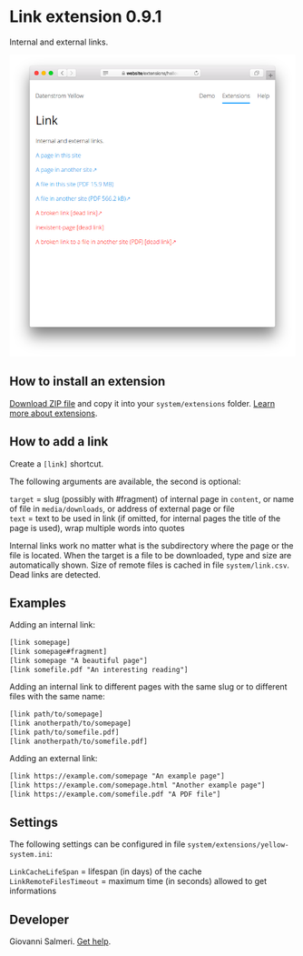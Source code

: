 Link extension 0.9.1
=====================
Internal and external links.

<p align="center"><img src="SCREENSHOT.png" alt="Screenshot"></p>

## How to install an extension

[Download ZIP file](https://github.com/GiovanniSalmeri/yellow-link/archive/refs/heads/main.zip) and copy it into your `system/extensions` folder. [Learn more about extensions](https://github.com/annaesvensson/yellow-update).

## How to add a link

Create a `[link]` shortcut. 

The following arguments are available, the second is optional:

`target` = slug (possibly with #fragment) of internal page in `content`, or name of file in `media/downloads`, or address of external page or file  
`text` = text to be used in link (if omitted, for internal pages the title of the page is used), wrap multiple words into quotes  

Internal links work no matter what is the subdirectory where the page or the file is located. When the target is a file to be downloaded, type and size are automatically shown. Size of remote files is cached in file `system/link.csv`. Dead links are detected.

## Examples

Adding an internal link:

```
[link somepage]  
[link somepage#fragment]  
[link somepage "A beautiful page"]  
[link somefile.pdf "An interesting reading"]
```

Adding an internal link to different pages with the same slug or to different files with the same name:

```
[link path/to/somepage]  
[link anotherpath/to/somepage]  
[link path/to/somefile.pdf]  
[link anotherpath/to/somefile.pdf]  
```

Adding an external link:

```
[link https://example.com/somepage "An example page"]  
[link https://example.com/somepage.html "Another example page"]  
[link https://example.com/somefile.pdf "A PDF file"]  
```

## Settings

The following settings can be configured in file `system/extensions/yellow-system.ini`:

`LinkCacheLifeSpan` = lifespan (in days) of the cache  
`LinkRemoteFilesTimeout` = maximum time (in seconds) allowed to get informations  

## Developer

Giovanni Salmeri. [Get help](https://datenstrom.se/yellow/help/).
